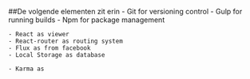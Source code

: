 ##De volgende elementen zit erin
    - Git for versioning control
    - Gulp for running builds
    - Npm for package management

    - React as viewer
    - React-router as routing system
    - Flux as from facebook
    - Local Storage as database

    - Karma as 